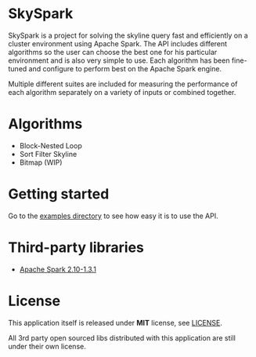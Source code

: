 SkySpark
========

SkySpark is a project for solving the skyline query fast and efficiently on a cluster environment using Apache Spark. The API includes different algorithms so the user can choose the best one for his particular environment and is also very simple to use. Each algorithm has been fine-tuned and configure to perform best on the Apache Spark engine.

Multiple different suites are included for measuring the performance of each algorithm separately on a variety of inputs or combined together.

Algorithms
========

* Block-Nested Loop
* Sort Filter Skyline
* Bitmap (WIP)

Getting started
========
Go to the [examples directory](src/main/java/com/github/dkanellis/skyspark/examples) to see how easy it is to use the API.

Third-party libraries
========
 * [Apache Spark 2.10-1.3.1](https://spark.apache.org/)

License
========

This application itself is released under **MIT** license, see [LICENSE](./LICENSE).

All 3rd party open sourced libs distributed with this application are still under their own license.
